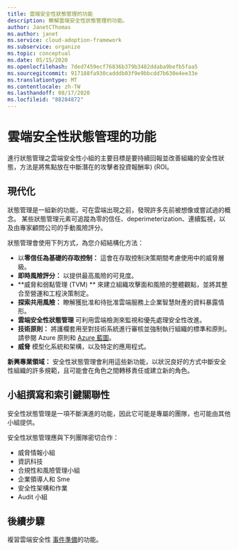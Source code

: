 ```yaml
---
title: 雲端安全性狀態管理的功能
description: 瞭解雲端安全性狀態管理的功能。
author: JanetCThomas
ms.author: janet
ms.service: cloud-adoption-framework
ms.subservice: organize
ms.topic: conceptual
ms.date: 05/15/2020
ms.openlocfilehash: 7ded7459ecf76836b379b3482ddaba9befb5faa5
ms.sourcegitcommit: 917188fa930cadddb03f9e9bbcdd7b630e4ee33e
ms.translationtype: MT
ms.contentlocale: zh-TW
ms.lasthandoff: 08/17/2020
ms.locfileid: "88284872"
---
```

<!--docsTest:ignore TVM -->

# <a name="function-of-cloud-security-posture-management"></a>雲端安全性狀態管理的功能

進行狀態管理之雲端安全性小組的主要目標是要持續回報並改善組織的安全性狀態，方法是將焦點放在中斷潛在的攻擊者投資報酬率)  (ROI。

## <a name="modernization"></a>現代化

狀態管理是一組新的功能，可在雲端出現之前，發現許多先前被想像或嘗試過的概念。 某些狀態管理元素可追蹤為零的信任、deperimeterization、連續監視，以及由專家顧問公司的手動風險評分。

狀態管理會使用下列方式，為您介紹結構化方法：

- 以**零信任為基礎的存取控制：** 這會在存取控制決策期間考慮使用中的威脅層級。
- **即時風險評分：** 以提供最高風險的可見度。
- **威脅和弱點管理 (TVM) ** 來建立組織攻擊面和風險的整體觀點，並將其整合至營運和工程決策制定。
- **探索共用風險：** 瞭解獲批准和待批准雲端服務上企業智慧財產的資料暴露情形。
- **雲端安全性狀態管理** 可利用雲端檢測來監視和優先處理安全性改進。
- **技術原則：** 將護欄套用至對技術系統進行審核並強制執行組織的標準和原則。 請參閱 Azure 原則和 [Azure 藍圖](/azure/governance/blueprints/overview)。
- **威脅** 模型化系統和架構，以及特定的應用程式。

**新興專業領域：** 安全性狀態管理會利用這些新功能，以狀況良好的方式中斷安全性組織的許多規範，且可能會在角色之間轉移責任或建立新的角色。

## <a name="team-composition-and-key-relationships"></a>小組撰寫和索引鍵關聯性

安全性狀態管理是一項不斷演進的功能，因此它可能是專屬的團隊，也可能由其他小組提供。

安全性狀態管理應與下列團隊密切合作：

- 威脅情報小組
- 資訊科技
- 合規性和風險管理小組
- 企業領導人和 Sme
- 安全性架構和作業
- Audit 小組

## <a name="next-steps"></a>後續步驟

複習雲端安全性 [事件準備](./cloud-security-incident-preparation.md)的功能。